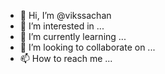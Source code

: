 - 👋 Hi, I’m @vikssachan
- 👀 I’m interested in ...
- 🌱 I’m currently learning ...
- 💞️ I’m looking to collaborate on ...
- 📫 How to reach me ...

<!---
vikssachan/vikssachan is a ✨ special ✨ repository because its `README.md` (this file) appears on your GitHub profile.
You can click the Preview link to take a look at your changes.
--->
